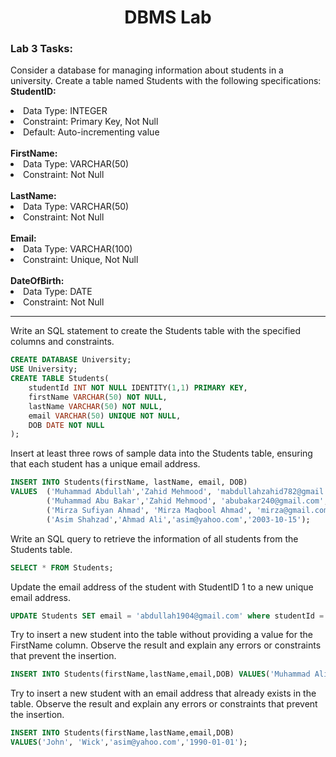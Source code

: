<h1 align="center">DBMS Lab</h1>
<h3>Lab 3 Tasks:</h3>
<p>Consider a database for managing information about students in a university. Create a table 
named Students with the following specifications:<br/>
<b>StudentID:</b>
<li>Data Type: INTEGER</li>
<li>Constraint: Primary Key, Not Null</li>
<li>Default: Auto-incrementing value</li>
<br/>
<b>FirstName:</b>
<li>Data Type: VARCHAR(50)</li> 
<li>Constraint: Not Null </li>
<br/>
<b>LastName:</b>
<li>Data Type: VARCHAR(50)</li> 
<li>Constraint: Not Null </li>
<br/>
<b>Email:</b>
<li>Data Type: VARCHAR(100)</li>
<li>Constraint: Unique, Not Null</li> 
<br/>
<b>DateOfBirth:</b>
<li>Data Type: DATE</li>
<li>Constraint: Not Null</li></p>

<hr/>
<p>Write an SQL statement to create the Students table with the specified columns and 
constraints.</p>

```sql
CREATE DATABASE University;
USE University;
CREATE TABLE Students(
    studentId INT NOT NULL IDENTITY(1,1) PRIMARY KEY,
    firstName VARCHAR(50) NOT NULL,
    lastName VARCHAR(50) NOT NULL,
    email VARCHAR(50) UNIQUE NOT NULL,
    DOB DATE NOT NULL
);
```

<p>Insert at least three rows of sample data into the Students table, ensuring that each 
student has a unique email address.</p>

```sql
INSERT INTO Students(firstName, lastName, email, DOB) 
VALUES  ('Muhammad Abdullah','Zahid Mehmood', 'mabdullahzahid782@gmail.com','2004-09-01'),
        ('Muhammad Abu Bakar','Zahid Mehmood', 'abubakar240@gmail.com','2008-12-10'),
        ('Mirza Sufiyan Ahmad', 'Mirza Maqbool Ahmad', 'mirza@gmail.com','2002-06-15'),
        ('Asim Shahzad','Ahmad Ali','asim@yahoo.com','2003-10-15');
```

<p>Write an SQL query to retrieve the information of all students from the Students 
table.</p>

```sql
SELECT * FROM Students;
```

<p> Update the email address of the student with StudentID 1 to a new unique email 
address.</p>

```sql
UPDATE Students SET email = 'abdullah1904@gmail.com' where studentId = 1;
```

<p>Try to insert a new student into the table without providing a value for the FirstName column. Observe the result and explain any errors or constraints that prevent the insertion.</p>

```sql
INSERT INTO Students(firstName,lastName,email,DOB) VALUES('Muhammad Ali', NULL, NULL,'2025-12-10');
```

<p>Try to insert a new student with an email address that already exists in the table. Observe the result and explain any errors or constraints that prevent the insertion.</p>

```sql
INSERT INTO Students(firstName,lastName,email,DOB)
VALUES('John', 'Wick','asim@yahoo.com','1990-01-01');
```